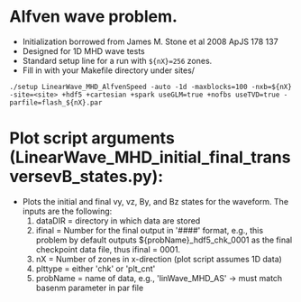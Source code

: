 # Alfven wave problem.
 - Initialization borrowed from James M. Stone et al 2008 ApJS 178 137
 - Designed for 1D MHD wave tests
 - Standard setup line for a run with ```${nX}=256``` zones.
 - Fill in <site> with your Makefile directory under sites/
```
./setup LinearWave_MHD_AlfvenSpeed -auto -1d -maxblocks=100 -nxb=${nX} -site=<site> +hdf5 +cartesian +spark useGLM=true +nofbs useTVD=true -parfile=flash_${nX}.par
```
# Plot script arguments (LinearWave_MHD_initial_final_transversevB_states.py):
- Plots the initial and final vy, vz, By, and Bz states
for the waveform. The inputs are the following:
	1) dataDIR  = directory in which data are stored
	2) ifinal   = Number for the final output in '####' format, e.g., this problem by default
outputs ${probName}_hdf5_chk_0001 as the final checkpoint data file, thus
ifinal = 0001.
	3) nX       = Number of zones in x-direction (plot script assumes 1D data)
	4) plttype  = either 'chk' or 'plt_cnt'
	5) probName = name of data, e.g., 'linWave_MHD_AS' -> must match basenm parameter in par file
